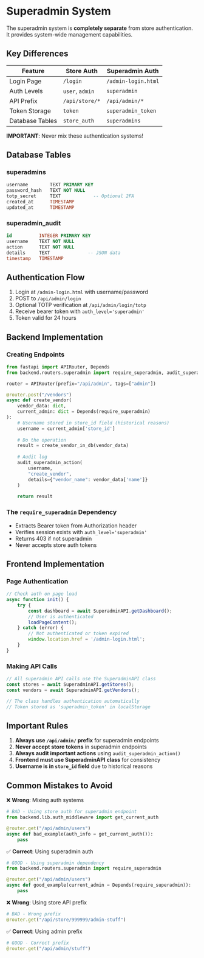 # Superadmin System

The superadmin system is **completely separate** from store authentication. It provides system-wide management capabilities.

## Key Differences

| Feature | Store Auth | Superadmin Auth |
|---------|------------|-----------------|
| Login Page | `/login` | `/admin-login.html` |
| Auth Levels | `user`, `admin` | `superadmin` |
| API Prefix | `/api/store/*` | `/api/admin/*` |
| Token Storage | `token` | `superadmin_token` |
| Database Tables | `store_auth` | `superadmins` |

**IMPORTANT**: Never mix these authentication systems!

## Database Tables

### superadmins
```sql
username        TEXT PRIMARY KEY
password_hash   TEXT NOT NULL
totp_secret     TEXT            -- Optional 2FA
created_at      TIMESTAMP
updated_at      TIMESTAMP
```

### superadmin_audit
```sql
id          INTEGER PRIMARY KEY
username    TEXT NOT NULL
action      TEXT NOT NULL
details     TEXT              -- JSON data
timestamp   TIMESTAMP
```

## Authentication Flow

1. Login at `/admin-login.html` with username/password
2. POST to `/api/admin/login`
3. Optional TOTP verification at `/api/admin/login/totp`
4. Receive bearer token with `auth_level='superadmin'`
5. Token valid for 24 hours

## Backend Implementation

### Creating Endpoints

```python
from fastapi import APIRouter, Depends
from backend.routers.superadmin import require_superadmin, audit_superadmin_action

router = APIRouter(prefix="/api/admin", tags=["admin"])

@router.post("/vendors")
async def create_vendor(
    vendor_data: dict,
    current_admin: dict = Depends(require_superadmin)
):
    # Username stored in store_id field (historical reasons)
    username = current_admin['store_id']
    
    # Do the operation
    result = create_vendor_in_db(vendor_data)
    
    # Audit log
    audit_superadmin_action(
        username, 
        "create_vendor",
        details={"vendor_name": vendor_data['name']}
    )
    
    return result
```

### The `require_superadmin` Dependency

- Extracts Bearer token from Authorization header
- Verifies session exists with `auth_level='superadmin'`
- Returns 403 if not superadmin
- Never accepts store auth tokens

## Frontend Implementation

### Page Authentication

```javascript
// Check auth on page load
async function init() {
    try {
        const dashboard = await SuperadminAPI.getDashboard();
        // User is authenticated
        loadPageContent();
    } catch (error) {
        // Not authenticated or token expired
        window.location.href = '/admin-login.html';
    }
}
```

### Making API Calls

```javascript
// All superadmin API calls use the SuperadminAPI class
const stores = await SuperadminAPI.getStores();
const vendors = await SuperadminAPI.getVendors();

// The class handles authentication automatically
// Token stored as 'superadmin_token' in localStorage
```

## Important Rules

1. **Always use `/api/admin/` prefix** for superadmin endpoints
2. **Never accept store tokens** in superadmin endpoints
3. **Always audit important actions** using `audit_superadmin_action()`
4. **Frontend must use SuperadminAPI class** for consistency
5. **Username is in `store_id` field** due to historical reasons

## Common Mistakes to Avoid

❌ **Wrong**: Mixing auth systems
```python
# BAD - Using store auth for superadmin endpoint
from backend.lib.auth_middleware import get_current_auth

@router.get("/api/admin/users")
async def bad_example(auth_info = get_current_auth()):
    pass
```

✅ **Correct**: Using superadmin auth
```python
# GOOD - Using superadmin dependency
from backend.routers.superadmin import require_superadmin

@router.get("/api/admin/users")
async def good_example(current_admin = Depends(require_superadmin)):
    pass
```

❌ **Wrong**: Using store API prefix
```python
# BAD - Wrong prefix
@router.get("/api/store/999999/admin-stuff")
```

✅ **Correct**: Using admin prefix
```python
# GOOD - Correct prefix
@router.get("/api/admin/stuff")
```